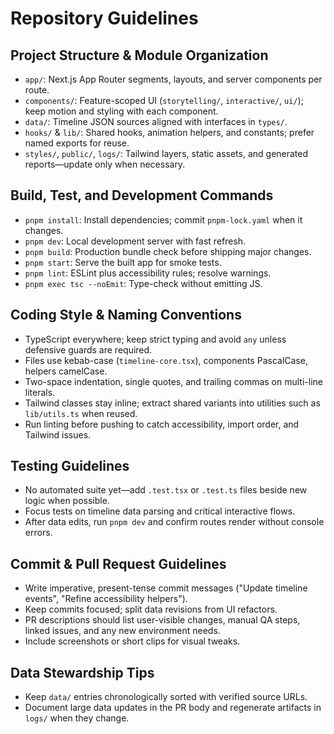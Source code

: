 # Repository Guidelines

## Project Structure & Module Organization
- `app/`: Next.js App Router segments, layouts, and server components per route.
- `components/`: Feature-scoped UI (`storytelling/`, `interactive/`, `ui/`); keep motion and styling with each component.
- `data/`: Timeline JSON sources aligned with interfaces in `types/`.
- `hooks/` & `lib/`: Shared hooks, animation helpers, and constants; prefer named exports for reuse.
- `styles/`, `public/`, `logs/`: Tailwind layers, static assets, and generated reports—update only when necessary.

## Build, Test, and Development Commands
- `pnpm install`: Install dependencies; commit `pnpm-lock.yaml` when it changes.
- `pnpm dev`: Local development server with fast refresh.
- `pnpm build`: Production bundle check before shipping major changes.
- `pnpm start`: Serve the built app for smoke tests.
- `pnpm lint`: ESLint plus accessibility rules; resolve warnings.
- `pnpm exec tsc --noEmit`: Type-check without emitting JS.

## Coding Style & Naming Conventions
- TypeScript everywhere; keep strict typing and avoid `any` unless defensive guards are required.
- Files use kebab-case (`timeline-core.tsx`), components PascalCase, helpers camelCase.
- Two-space indentation, single quotes, and trailing commas on multi-line literals.
- Tailwind classes stay inline; extract shared variants into utilities such as `lib/utils.ts` when reused.
- Run linting before pushing to catch accessibility, import order, and Tailwind issues.

## Testing Guidelines
- No automated suite yet—add `.test.tsx` or `.test.ts` files beside new logic when possible.
- Focus tests on timeline data parsing and critical interactive flows.
- After data edits, run `pnpm dev` and confirm routes render without console errors.

## Commit & Pull Request Guidelines
- Write imperative, present-tense commit messages ("Update timeline events", "Refine accessibility helpers").
- Keep commits focused; split data revisions from UI refactors.
- PR descriptions should list user-visible changes, manual QA steps, linked issues, and any new environment needs.
- Include screenshots or short clips for visual tweaks.

## Data Stewardship Tips
- Keep `data/` entries chronologically sorted with verified source URLs.
- Document large data updates in the PR body and regenerate artifacts in `logs/` when they change.
